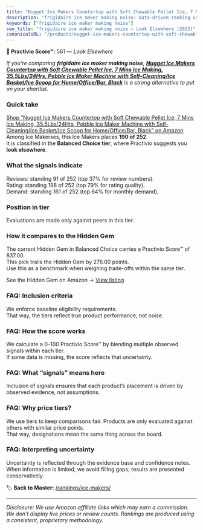 ```yaml
---
title: "Nugget Ice Makers Countertop with Soft Chewable Pellet Ice, 7 Mins Ice Making, 35.5Lbs/24Hrs, Pebble Ice Maker Machine with Self-Cleaning/Ice Basket/Ice Scoop for Home/Office/Bar, Black"
description: "frigidaire ice maker making noise: Data-driven ranking using the Practivio Score™. Positioned by quality, value, demand, findability, momentum."
keywords: ["frigidaire ice maker making noise"]
seo_title: "frigidaire ice maker making noise — Look Elsewhere (2025)"
canonicalURL: "/products/nugget-ice-makers-countertop-with-soft-chewable-pellet-ice-7-mins-ice-making-355lbs24hrs-pebble-ice-maker-machine-with-self-cleaningice-basketice-scoop-for-homeofficebar-black-B0DBHN7WSN/"
---
```


**🚫 Practivio Score™:** 561 — _Look Elsewhere_


*If you're comparing **frigidaire ice maker making noise**, **[Nugget Ice Makers Countertop with Soft Chewable Pellet Ice, 7 Mins Ice Making, 35.5Lbs/24Hrs, Pebble Ice Maker Machine with Self-Cleaning/Ice Basket/Ice Scoop for Home/Office/Bar, Black](https://www.amazon.com/dp/B0DBHN7WSN?tag=practivio-20)** is a strong alternative to put on your shortlist.*
### Quick take
[Shop “Nugget Ice Makers Countertop with Soft Chewable Pellet Ice, 7 Mins Ice Making, 35.5Lbs/24Hrs, Pebble Ice Maker Machine with Self-Cleaning/Ice Basket/Ice Scoop for Home/Office/Bar, Black” on Amazon](https://www.amazon.com/dp/B0DBHN7WSN?tag=practivio-20)
Among Ice Makerses, this Ice Makers places **190 of 252**.  
It is classified in the **Balanced Choice tier**, where Practivio suggests you **look elsewhere**.

### What the signals indicate
Reviews: standing 91 of 252 (top 37% for review numbers).  
Rating: standing 198 of 252 (top 79% for rating quality).  
Demand: standing 161 of 252 (top 64% for monthly demand).

### Position in tier
Evaluations are made only against peers in this tier.

### How it compares to the Hidden Gem
The current Hidden Gem in Balanced Choice carries a Practivio Score™ of 837.00.  
This pick trails the Hidden Gem by 276.00 points.  
Use this as a benchmark when weighing trade-offs within the same tier.  

See the Hidden Gem on Amazon → [View listing](https://www.amazon.com/dp/B0C32SGKMJ?tag=practivio-20)

### FAQ: Inclusion criteria
We enforce baseline eligibility requirements.  
That way, the tiers reflect true product performance, not noise.

### FAQ: How the score works
We calculate a 0–100 Practivio Score™ by blending multiple observed signals within each tier.  
If some data is missing, the score reflects that uncertainty.

### FAQ: What “signals” means here
Inclusion of signals ensures that each product’s placement is driven by observed evidence, not assumptions.

### FAQ: Why price tiers?
We use tiers to keep comparisons fair. Products are only evaluated against others with similar price points.  
That way, designations mean the same thing across the board.

### FAQ: Interpreting uncertainty
Uncertainty is reflected through the evidence base and confidence notes.  
When information is limited, we avoid filling gaps; results are presented conservatively.


🏷️ **Back to Master:** [/rankings/ice-makers/](/rankings/ice-makers/)

---
_Disclosure: We use Amazon affiliate links which may earn a commission. We don’t display live prices or review counts. Rankings are produced using a consistent, proprietary methodology._
